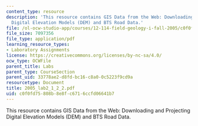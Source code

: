 ```yaml
---
content_type: resource
description: 'This resource contains GIS Data from the Web: Downloading and Projecting
  Digital Elevation Models (DEM) and BTS Road Data.'
file: /ol-ocw-studio-app/courses/12-114-field-geology-i-fall-2005/c0f0fd75808b8e8fc6716ccfd06641b7_2005_lab2_1_2_2.pdf
file_size: 7097356
file_type: application/pdf
learning_resource_types:
- Laboratory Assignments
license: https://creativecommons.org/licenses/by-nc-sa/4.0/
ocw_type: OCWFile
parent_title: Labs
parent_type: CourseSection
parent_uid: 33778ae2-d8fd-bc16-c8a0-0c5223f9cd9a
resourcetype: Document
title: 2005_lab2_1_2_2.pdf
uid: c0f0fd75-808b-8e8f-c671-6ccfd06641b7
---
```

This resource contains GIS Data from the Web: Downloading and Projecting Digital Elevation Models (DEM) and BTS Road Data.
